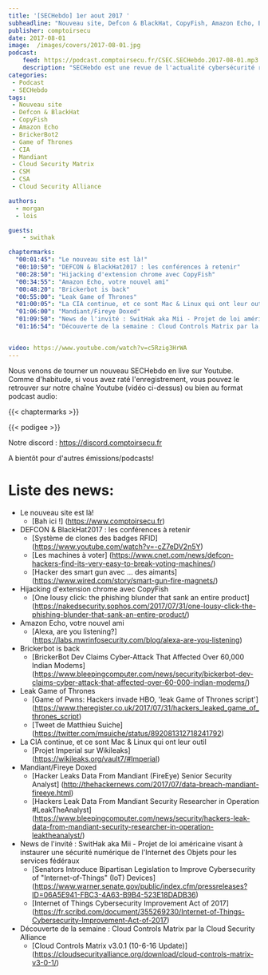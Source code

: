 ```yaml
---
title: '[SECHebdo] 1er aout 2017 '
subheadline: "Nouveau site, Defcon & BlackHat, CopyFish, Amazon Echo, BrickerBot2, Game of Thrones, CIA, Mandiant, Cloud security Matrix, etc."
publisher: comptoirsecu
date: 2017-08-01
image:  /images/covers/2017-08-01.jpg
podcast:
    feed: https://podcast.comptoirsecu.fr/CSEC.SECHebdo.2017-08-01.mp3
    description: "SECHebdo est une revue de l'actualité cybersécurité réalisé en live sur Youtube, généralement le mardi soir."
categories:
 - Podcast
 - SECHebdo
tags:
 - Nouveau site
 - Defcon & BlackHat
 - CopyFish
 - Amazon Echo
 - BrickerBot2
 - Game of Thrones
 - CIA
 - Mandiant
 - Cloud Security Matrix
 - CSM
 - CSA
 - Cloud Security Alliance

authors:
  - morgan
  - lois

guests:
    - swithak

chaptermarks:
  "00:01:45": "Le nouveau site est là!"
  "00:10:50": "DEFCON & BlackHat2017 : les conférences à retenir"
  "00:28:50": "Hijacking d'extension chrome avec CopyFish"
  "00:34:55": "Amazon Echo, votre nouvel ami"
  "00:48:20": "Brickerbot is back"
  "00:55:00": "Leak Game of Thrones"
  "01:00:05": "La CIA continue, et ce sont Mac & Linux qui ont leur outil"
  "01:06:00": "Mandiant/Fireye Doxed"
  "01:09:50": "News de l'invité : SwitHak aka Mii - Projet de loi américaine visant à instaurer une sécurité numérique de l'Internet des Objets pour les services fédéraux"
  "01:16:54": "Découverte de la semaine : Cloud Controls Matrix par la Cloud Security Alliance"


video: https://www.youtube.com/watch?v=c5Rzig3HrWA
---
```

Nous venons de tourner un nouveau SECHebdo en live sur Youtube. Comme d'habitude, si vous avez raté l'enregistrement, vous pouvez le retrouver sur notre chaîne Youtube (vidéo ci-dessus) ou bien au format podcast audio:

{{< chaptermarks >}}

{{< podigee >}}

Notre discord : <https://discord.comptoirsecu.fr>

A bientôt pour d'autres émissions/podcasts!

# Liste des news:

  * Le nouveau site est là!
      * [Bah ici !] (https://www.comptoirsecu.fr)
  * DEFCON & BlackHat2017 : les conférences à retenir
      * [Système de clones des badges RFID] (https://www.youtube.com/watch?v=-cZ7eDV2n5Y)
      * [Les machines à voter] (https://www.cnet.com/news/defcon-hackers-find-its-very-easy-to-break-voting-machines/)
      * [Hacker des smart gun avec ... des aimants] (https://www.wired.com/story/smart-gun-fire-magnets/)
  * Hijacking d'extension chrome avec CopyFish
      * [One lousy click: the phishing blunder that sank an entire product] (https://nakedsecurity.sophos.com/2017/07/31/one-lousy-click-the-phishing-blunder-that-sank-an-entire-product/)
  * Amazon Echo, votre nouvel ami
      * [Alexa, are you listening?] (https://labs.mwrinfosecurity.com/blog/alexa-are-you-listening)
  * Brickerbot is back
      * [BrickerBot Dev Claims Cyber-Attack That Affected Over 60,000 Indian Modems] (https://www.bleepingcomputer.com/news/security/bickerbot-dev-claims-cyber-attack-that-affected-over-60-000-indian-modems/)
  * Leak Game of Thrones
      * [Game of Pwns: Hackers invade HBO, 'leak Game of Thrones script'] (https://www.theregister.co.uk/2017/07/31/hackers_leaked_game_of_thrones_script)
      * [Tweet de Matthieu Suiche] (https://twitter.com/msuiche/status/892081312718241792)
  * La CIA continue, et ce sont Mac & Linux qui ont leur outil
      * [Projet Imperial sur Wikileaks] (https://wikileaks.org/vault7/#Imperial)
  * Mandiant/Fireye Doxed
      * [Hacker Leaks Data From Mandiant (FireEye) Senior Security Analyst] (http://thehackernews.com/2017/07/data-breach-mandiant-fireeye.html)
      * [Hackers Leak Data From Mandiant Security Researcher in Operation #LeakTheAnalyst] (https://www.bleepingcomputer.com/news/security/hackers-leak-data-from-mandiant-security-researcher-in-operation-leaktheanalyst/)
  * News de l'invité : SwitHak aka Mii - Projet de loi américaine visant à instaurer une sécurité numérique de l'Internet des Objets pour les services fédéraux
      * [Senators Introduce Bipartisan Legislation to Improve Cybersecurity of "Internet-of-Things" (IoT) Devices] (https://www.warner.senate.gov/public/index.cfm/pressreleases?ID=06A5E941-FBC3-4A63-B9B4-523E18DADB36)
      * [Internet of Things Cybersecurity Improvement Act of 2017] (https://fr.scribd.com/document/355269230/Internet-of-Things-Cybersecurity-Improvement-Act-of-2017)
  * Découverte de la semaine : Cloud Controls Matrix par la Cloud Security Alliance
      * [Cloud Controls Matrix v3.0.1 (10-6-16 Update)] (https://cloudsecurityalliance.org/download/cloud-controls-matrix-v3-0-1/)
